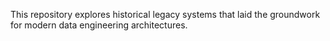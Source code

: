 This repository explores historical legacy systems that laid the groundwork for modern data engineering architectures.